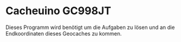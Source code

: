 # Cacheuino GC998JT

Dieses Programm wird benötigt um die Aufgaben zu lösen und an die Endkoordinaten dieses Geocaches zu kommen.
